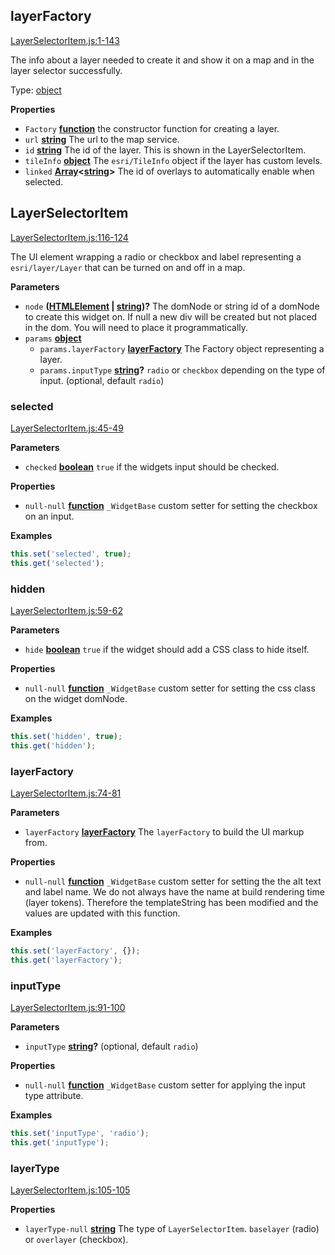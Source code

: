 <!-- Generated by documentation.js. Update this documentation by updating the source code. -->

## layerFactory

[LayerSelectorItem.js:1-143](https://github.com/agrc-widgets/layer-selector/blob/60905e8cbc5c90dd5729871e35bf70e2bc547d94/LayerSelectorItem.js#L1-L143 "Source code on GitHub")

The info about a layer needed to create it and show it on a map and in the layer selector successfully.

Type: [object](https://developer.mozilla.org/docs/Web/JavaScript/Reference/Global_Objects/Object)

**Properties**

-   `Factory` **[function](https://developer.mozilla.org/docs/Web/JavaScript/Reference/Statements/function)** the constructor function for creating a layer.
-   `url` **[string](https://developer.mozilla.org/docs/Web/JavaScript/Reference/Global_Objects/String)** The url to the map service.
-   `id` **[string](https://developer.mozilla.org/docs/Web/JavaScript/Reference/Global_Objects/String)** The id of the layer. This is shown in the LayerSelectorItem.
-   `tileInfo` **[object](https://developer.mozilla.org/docs/Web/JavaScript/Reference/Global_Objects/Object)** The `esri/TileInfo` object if the layer has custom levels.
-   `linked` **[Array](https://developer.mozilla.org/docs/Web/JavaScript/Reference/Global_Objects/Array)&lt;[string](https://developer.mozilla.org/docs/Web/JavaScript/Reference/Global_Objects/String)>** The id of overlays to automatically enable when selected.

## LayerSelectorItem

[LayerSelectorItem.js:116-124](https://github.com/agrc-widgets/layer-selector/blob/60905e8cbc5c90dd5729871e35bf70e2bc547d94/LayerSelectorItem.js#L116-L124 "Source code on GitHub")

The UI element wrapping a radio or checkbox and label representing a `esri/layer/Layer` that can be turned
on and off in a map.

**Parameters**

-   `node` **([HTMLElement](https://developer.mozilla.org/docs/Web/HTML/Element) \| [string](https://developer.mozilla.org/docs/Web/JavaScript/Reference/Global_Objects/String))?** The domNode or string id of a domNode to create this widget on. If null
    a new div will be created but not placed in the dom. You will need to place it programmatically.
-   `params` **[object](https://developer.mozilla.org/docs/Web/JavaScript/Reference/Global_Objects/Object)** 
    -   `params.layerFactory` **[layerFactory](#layerfactory)** The Factory object representing a layer.
    -   `params.inputType` **[string](https://developer.mozilla.org/docs/Web/JavaScript/Reference/Global_Objects/String)?** `radio` or `checkbox` depending on the type of input. (optional, default `radio`)

### selected

[LayerSelectorItem.js:45-49](https://github.com/agrc-widgets/layer-selector/blob/60905e8cbc5c90dd5729871e35bf70e2bc547d94/LayerSelectorItem.js#L45-L49 "Source code on GitHub")

**Parameters**

-   `checked` **[boolean](https://developer.mozilla.org/docs/Web/JavaScript/Reference/Global_Objects/Boolean)** `true` if the widgets input should be checked.

**Properties**

-   `null-null` **[function](https://developer.mozilla.org/docs/Web/JavaScript/Reference/Statements/function)** `_WidgetBase` custom setter for setting the checkbox on an input.

**Examples**

```javascript
this.set('selected', true);
this.get('selected');
```

### hidden

[LayerSelectorItem.js:59-62](https://github.com/agrc-widgets/layer-selector/blob/60905e8cbc5c90dd5729871e35bf70e2bc547d94/LayerSelectorItem.js#L59-L62 "Source code on GitHub")

**Parameters**

-   `hide` **[boolean](https://developer.mozilla.org/docs/Web/JavaScript/Reference/Global_Objects/Boolean)** `true` if the widget should add a CSS class to hide itself.

**Properties**

-   `null-null` **[function](https://developer.mozilla.org/docs/Web/JavaScript/Reference/Statements/function)** `_WidgetBase` custom setter for setting the css class on the widget domNode.

**Examples**

```javascript
this.set('hidden', true);
this.get('hidden');
```

### layerFactory

[LayerSelectorItem.js:74-81](https://github.com/agrc-widgets/layer-selector/blob/60905e8cbc5c90dd5729871e35bf70e2bc547d94/LayerSelectorItem.js#L74-L81 "Source code on GitHub")

**Parameters**

-   `layerFactory` **[layerFactory](#layerfactory)** The `layerFactory` to build the UI markup from.

**Properties**

-   `null-null` **[function](https://developer.mozilla.org/docs/Web/JavaScript/Reference/Statements/function)** `_WidgetBase` custom setter for setting the the alt text and label name.
    We do not always have the name at build rendering time (layer tokens). Therefore the templateString
    has been modified and the values are updated with this function.

**Examples**

```javascript
this.set('layerFactory', {});
this.get('layerFactory');
```

### inputType

[LayerSelectorItem.js:91-100](https://github.com/agrc-widgets/layer-selector/blob/60905e8cbc5c90dd5729871e35bf70e2bc547d94/LayerSelectorItem.js#L91-L100 "Source code on GitHub")

**Parameters**

-   `inputType` **[string](https://developer.mozilla.org/docs/Web/JavaScript/Reference/Global_Objects/String)?**  (optional, default `radio`)

**Properties**

-   `null-null` **[function](https://developer.mozilla.org/docs/Web/JavaScript/Reference/Statements/function)** `_WidgetBase` custom setter for applying the input type attribute.

**Examples**

```javascript
this.set('inputType', 'radio');
this.get('inputType');
```

### layerType

[LayerSelectorItem.js:105-105](https://github.com/agrc-widgets/layer-selector/blob/60905e8cbc5c90dd5729871e35bf70e2bc547d94/LayerSelectorItem.js#L105-L105 "Source code on GitHub")

**Properties**

-   `layerType-null` **[string](https://developer.mozilla.org/docs/Web/JavaScript/Reference/Global_Objects/String)** The type of `LayerSelectorItem`. `baselayer` (radio) or `overlayer` (checkbox).
